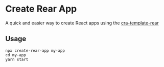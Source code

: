 # Create Rear App

A quick and easier way to create React apps using the 
[cra-template-rear](https://github.com/erremauro/cra-template-rear.git)

## Usage

	npx create-rear-app my-app
	cd my-app
	yarn start
